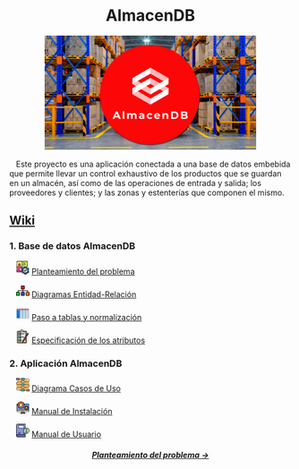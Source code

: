 <h1 align="center">AlmacenDB</h1>
<p align="center">
<img width="75%" src="https://github.com/Andreshi153/AlmacenDB/blob/master/imagenes/icons/logo-almacen.png" alt="Logo de AlmacenDB">
</p>

<p>&nbsp;&nbsp;&nbsp;Este proyecto es una aplicación conectada a una base de datos embebida que permite llevar un control exhaustivo de los productos que se guardan en un almacén, así como de las operaciones de entrada y salida; los proveedores y clientes; y las zonas y estenterías que componen el mismo.</p>

<h2><a href="https://github.com/Andreshi153/AlmacenDB/wiki">Wiki</a></h2>
<h3>1. Base de datos AlmacenDB</h3>

&nbsp;&nbsp;&nbsp;<img src="https://github.com/Andreshi153/AlmacenDB/blob/master/imagenes/icons/planteamiento-icon.png" width="24px"> [Planteamiento del problema](https://github.com/Andreshi153/AlmacenDB/wiki/Planteamiento-del-problema)
   
&nbsp;&nbsp;&nbsp;<img src="https://github.com/Andreshi153/AlmacenDB/blob/master/imagenes/icons/entidad-relacion-icon.png" width="24px"> [Diagramas Entidad-Relación](https://github.com/Andreshi153/AlmacenDB/wiki/Diagramas-Entidad-Relaci%C3%B3n)

&nbsp;&nbsp;&nbsp;<img src="https://github.com/Andreshi153/AlmacenDB/blob/master/imagenes/icons/tabla-icon.png" width="24px"> [Paso a tablas y normalización](https://github.com/Andreshi153/AlmacenDB/wiki/Paso-a-tablas-y-normalizaci%C3%B3n)

&nbsp;&nbsp;&nbsp;<img src="https://github.com/Andreshi153/AlmacenDB/blob/master/imagenes/icons/especificacion-icon.png" width="24px"> [Especificación de los atributos](https://github.com/Andreshi153/AlmacenDB/wiki/Especificaci%C3%B3n-de-los-atributos)

<h3>2. Aplicación AlmacenDB</h3>
   
&nbsp;&nbsp;&nbsp;<img src="https://github.com/Andreshi153/AlmacenDB/blob/master/imagenes/icons/diagramas-icon.png" width="24px"> [Diagrama Casos de Uso](https://github.com/Andreshi153/AlmacenDB/wiki/Diagrama-Casos-de-Uso)

&nbsp;&nbsp;&nbsp;<img src="https://github.com/Andreshi153/AlmacenDB/blob/master/imagenes/icons/instalacion-icon.png" width="24px"> [Manual de Instalación](https://github.com/Andreshi153/AlmacenDB/wiki/Manual-de-Instalación)

&nbsp;&nbsp;&nbsp;<img src="https://github.com/Andreshi153/AlmacenDB/blob/master/imagenes/icons/manual-usuario.png" width="24px"> [Manual de Usuario](https://github.com/Andreshi153/AlmacenDB/wiki/Manual-de-Usuario)

<div align="center">
<h5>
<a href="https://github.com/Andreshi153/AlmacenDB/wiki/Planteamiento-del-problema">Planteamiento del problema →</a></h5>
</div>
